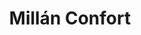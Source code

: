 ---
title: "Millán Confort"
url: /jaen/millan-confort-avenida-eduardo-garcia-maroto/
shop: muebles
---